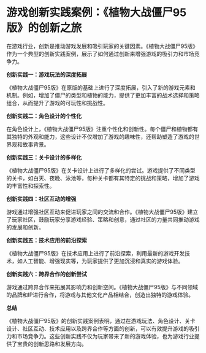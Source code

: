 # 游戏创新实践案例：《植物大战僵尸95版》的创新之旅

在游戏行业，创新是推动游戏发展和吸引玩家的关键因素。《植物大战僵尸95版》作为一个典型的创新实践案例，展示了如何通过创新来增强游戏的吸引力和市场竞争力。

**创新实践一：游戏玩法的深度拓展**

《植物大战僵尸95版》在原版的基础上进行了深度拓展，引入了新的游戏元素和机制。例如，增加了僵尸的类型和植物的能力，提供了更加丰富的战术选择和策略组合，从而提升了游戏的可玩性和挑战性。

**创新实践二：角色设计的个性化**

在角色设计上，《植物大战僵尸95版》注重个性化和创新性。每个僵尸和植物都有其独特的外观和能力，这些设计不仅增加了游戏的趣味性，还帮助塑造了游戏的世界观和故事背景。

**创新实践三：关卡设计的多样化**

《植物大战僵尸95版》在关卡设计上进行了多样化的尝试。游戏提供了不同类型的关卡，如白天、夜晚、泳池等，每种关卡都有其特定的挑战和策略，增加了游戏的丰富性和探索性。

**创新实践四：社区互动的增强**

游戏通过增强社区互动来促进玩家之间的交流和合作。《植物大战僵尸95版》建立了玩家社区，鼓励玩家分享游戏经验、策略和创意，通过社区的力量共同推动游戏的发展和创新。

**创新实践五：技术应用的前沿探索**

《植物大战僵尸95版》在技术应用上进行了前沿探索，利用最新的游戏开发技术，如人工智能、增强现实等，为玩家提供了更加沉浸和真实的游戏体验。

**创新实践六：跨界合作的创新尝试**

游戏通过跨界合作来拓展其影响力和创新空间。《植物大战僵尸95版》与不同领域的品牌和IP进行合作，将游戏与其他文化产品相结合，创造出独特的游戏体验。

**总结**

《植物大战僵尸95版》的创新实践案例表明，通过在游戏玩法、角色设计、关卡设计、社区互动、技术应用以及跨界合作等方面的创新，可以有效提升游戏的吸引力和市场竞争力。这些创新实践不仅为玩家带来了新的游戏体验，也为游戏行业提供了宝贵的创新思路和发展方向。